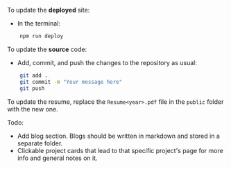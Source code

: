 To update the **deployed** site:
   - In the terminal:
```bash
    npm run deploy
```

To update the **source** code:
   - Add, commit, and push the changes to the repository as usual:
```bash
    git add .
    git commit -m "Your message here"
    git push
```
To update the resume, replace the `Resume<year>.pdf` file in the `public` folder with the new one.

Todo:
- Add blog section. Blogs should be written in markdown and stored in a separate folder.
- Clickable project cards that lead to that specific project's page for more info and general notes on it.